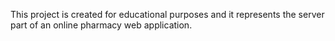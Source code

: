 This project is created for educational purposes and it represents the server part of an online pharmacy web application.
